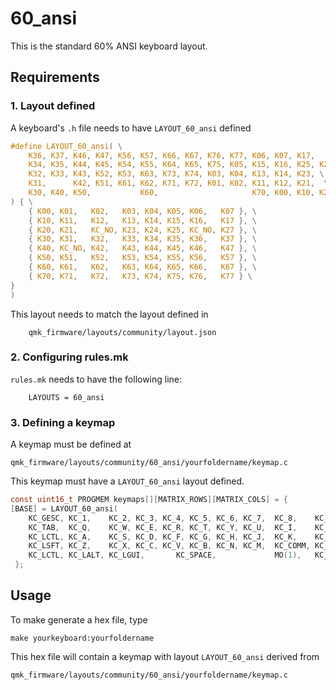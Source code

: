 # 60_ansi

This is the standard 60% ANSI keyboard layout. 

## Requirements

### 1. Layout defined

A keyboard's `.h` file needs to have `LAYOUT_60_ansi` defined

```c
#define LAYOUT_60_ansi( \
    K36, K37, K46, K47, K56, K57, K66, K67, K76, K77, K06, K07, K17,      K27, \
    K34, K35, K44, K45, K54, K55, K64, K65, K75, K05, K15, K16, K25, K24, \
    K32, K33, K43, K52, K53, K63, K73, K74, K03, K04, K13, K14, K23, \
    K31,      K42, K51, K61, K62, K71, K72, K01, K02, K11, K12, K21,  \
    K30, K40, K50,           K60,                     K70, K00, K10, K20  \
) { \
    { K00, K01,   K02,   K03, K04, K05, K06,   K07 }, \
    { K10, K11,   K12,   K13, K14, K15, K16,   K17 }, \
    { K20, K21,   KC_NO, K23, K24, K25, KC_NO, K27 }, \
    { K30, K31,   K32,   K33, K34, K35, K36,   K37 }, \
    { K40, KC_NO, K42,   K43, K44, K45, K46,   K47 }, \
    { K50, K51,   K52,   K53, K54, K55, K56,   K57 }, \
    { K60, K61,   K62,   K63, K64, K65, K66,   K67 }, \
    { K70, K71,   K72,   K73, K74, K75, K76,   K77 } \
}
)
```

This layout needs to match the layout defined in

        qmk_firmware/layouts/community/layout.json

### 2. Configuring rules.mk

`rules.mk` needs to have the following line:

        LAYOUTS = 60_ansi

### 3. Defining a keymap

A keymap must be defined at         

    qmk_firmware/layouts/community/60_ansi/yourfoldername/keymap.c   

This keymap must have a `LAYOUT_60_ansi` layout defined. 

```c
const uint16_t PROGMEM keymaps[][MATRIX_ROWS][MATRIX_COLS] = {
[BASE] = LAYOUT_60_ansi(
    KC_GESC, KC_1,    KC_2, KC_3, KC_4, KC_5, KC_6, KC_7,  KC_8,    KC_9,    KC_0,    KC_MINS,  KC_EQL,  KC_BSPC, \
	KC_TAB,  KC_Q,    KC_W, KC_E, KC_R, KC_T, KC_Y, KC_U,  KC_I,    KC_O,    KC_P,    KC_LBRC,  KC_RBRC, KC_BSLS, \
    KC_LCTL, KC_A,    KC_S, KC_D, KC_F, KC_G, KC_H, KC_J,  KC_K,    KC_L,    KC_SCLN, KC_QUOT,  KC_ENT,  \
    KC_LSFT, KC_Z,    KC_X, KC_C, KC_V, KC_B, KC_N, KC_M,  KC_COMM, KC_DOT,  KC_SLSH, KC_RSFT, \
    KC_LCTL, KC_LALT, KC_LGUI,       KC_SPACE,             MO(1),   KC_RALT, KC_RGUI, KC_RCTL),
 };
```

## Usage

To make generate a hex file, type

    make yourkeyboard:yourfoldername

This hex file will contain a keymap with layout `LAYOUT_60_ansi` derived from

    qmk_firmware/layouts/community/60_ansi/yourfoldername/keymap.c
